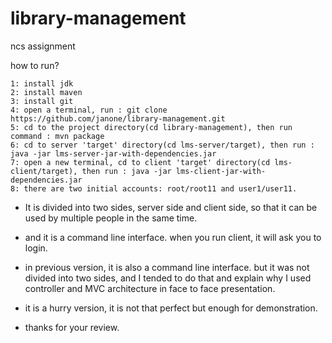 # library-management
ncs assignment

how to run?

```
1: install jdk  
2: install maven  
3: install git  
4: open a terminal, run : git clone  https://github.com/janone/library-management.git  
5: cd to the project directory(cd library-management), then run command : mvn package  
6: cd to server 'target' directory(cd lms-server/target), then run : java -jar lms-server-jar-with-dependencies.jar  
7: open a new terminal, cd to client 'target' directory(cd lms-client/target), then run : java -jar lms-client-jar-with-dependencies.jar
8: there are two initial accounts: root/root11 and user1/user11.
```

- It is divided into two sides, server side and client side, so that it can be used by multiple people in the same time.

- and it is a command line interface. when you run client, it will ask you to login.

- in previous version, it is also a command line interface. but it was not divided into two sides, and I tended to do that and explain why I used controller and MVC architecture in face to face presentation.

- it is a hurry version, it is not that perfect but enough for demonstration.

- thanks for your review.
